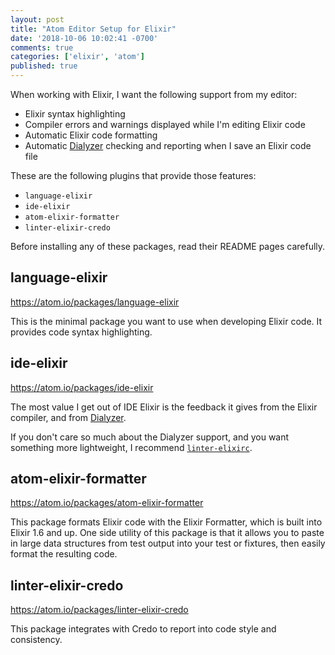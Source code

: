 ```yaml
---
layout: post
title: "Atom Editor Setup for Elixir"
date: '2018-10-06 10:02:41 -0700'
comments: true
categories: ['elixir', 'atom']
published: true
---
```

When working with Elixir, I want the following support from my editor:

- Elixir syntax highlighting
- Compiler errors and warnings displayed while I'm editing Elixir code
- Automatic Elixir code formatting
- Automatic [Dialyzer](http://hex.pm/packages/dialyxer) checking and reporting when I save an Elixir code file

These are the following plugins that provide those features:

- `language-elixir`
- `ide-elixir`
- `atom-elixir-formatter`
- `linter-elixir-credo`

Before installing any of these packages, read their README pages carefully.

## language-elixir

https://atom.io/packages/language-elixir

This is the minimal package you want to use when developing Elixir code.
It provides code syntax highlighting.

## ide-elixir

https://atom.io/packages/ide-elixir

The most value I get out of IDE Elixir is the feedback it gives from the Elixir
compiler, and from [Dialyzer](http://hex.pm/packages/dialyxer).

If you don't care so much about the Dialyzer support, and you want something
more lightweight, I recommend <a
href="https://atom.io/packages/linter-elixirc">`linter-elixirc`</a>.

## atom-elixir-formatter

https://atom.io/packages/atom-elixir-formatter

This package formats Elixir code with the Elixir Formatter, which is built into
Elixir 1.6 and up. One side utility of this package is that it allows you to
paste in large data structures from test output into your test or fixtures, then
easily format the resulting code.

## linter-elixir-credo

https://atom.io/packages/linter-elixir-credo

This package integrates with Credo to report into code style and consistency.
